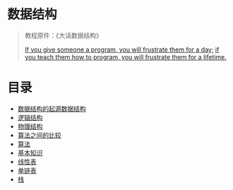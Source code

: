 # 数据结构

> 教程原件：《大话数据结构》
>
> [If you give someone a program, you will frustrate them for a day;](如果你交给某人一个程序，你将折磨他一整天)
> [if you teach them how to program, you will frustrate them for a lifetime.](如果你教会他编写程序，那么你将会折磨他一辈子。)

# 目录
- [数据结构的起源数据结构](https://github.com/xiaoxunyao/data-structure/blob/master/src/main/java/com/dataStructure/a01/md/0.%20%E6%95%B0%E6%8D%AE%E7%BB%93%E6%9E%84%E7%9A%84%E8%B5%B7%E6%BA%90%E6%95%B0%E6%8D%AE%E7%BB%93%E6%9E%84.md)
- [逻辑结构](https://github.com/xiaoxunyao/data-structure/blob/master/src/main/java/com/dataStructure/a02/md/1.%20%E9%80%BB%E8%BE%91%E7%BB%93%E6%9E%84.md)
- [物理结构](https://github.com/xiaoxunyao/data-structure/blob/master/src/main/java/com/dataStructure/a03/md/2.%20%E7%89%A9%E7%90%86%E7%BB%93%E6%9E%84.md)
- [算法之间的比较](https://github.com/xiaoxunyao/data-structure/blob/master/src/main/java/com/dataStructure/a04/md/3.%20%E7%AE%97%E6%B3%95%E4%B9%8B%E9%97%B4%E7%9A%84%E6%AF%94%E8%BE%83.md)
- [算法](https://github.com/xiaoxunyao/data-structure/blob/master/src/main/java/com/dataStructure/a05/md/4.%20%E7%AE%97%E6%B3%95.md)  
- [基本知识](https://github.com/xiaoxunyao/data-structure/blob/master/src/main/java/com/dataStructure/a06/md/5.%20%E5%9F%BA%E6%9C%AC%E7%9F%A5%E8%AF%86.md)
- [线性表](https://github.com/xiaoxunyao/data-structure/blob/master/src/main/java/com/dataStructure/a07/md/6.%20%E7%BA%BF%E6%80%A7%E8%A1%A8.md)
- [单链表](https://github.com/xiaoxunyao/data-structure/blob/master/src/main/java/com/dataStructure/a08/md/7.%20%E5%8D%95%E9%93%BE%E8%A1%A8.md)
- [栈](https://github.com/xiaoxunyao/data-structure/blob/master/src/main/java/com/dataStructure/a09/md/8.%20%E6%A0%88%E4%B8%8E%E9%98%9F%E5%88%97.md)
